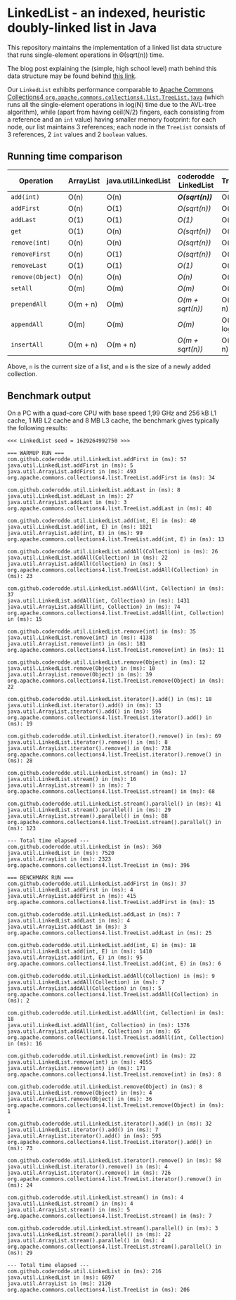 # LinkedList - an indexed, heuristic doubly-linked list in Java

This repository maintains the implementation of a linked list data structure that runs single-element operations in &Theta;(sqrt(n)) time.

The blog post explaining the (simple, high school level) math behind this data structure may be found behind [this link](http://coderodde.github.io/weblog/#eill).

Our `LinkedList` exhibits performance comparable to [Apache Commons Collections4 `org.apache.commons.collections4.list.TreeList.java`](https://github.com/apache/commons-collections/blob/master/src/main/java/org/apache/commons/collections4/list/TreeList.java) (which runs all the single-element operations in log(N) time due to the AVL-tree algorithm), while (apart from having ceil(N/2) fingers, each consisting from a reference and an `int` value) having smaller memory footprint: for each node, our list maintains 3 references; each node in the `TreeList` consists of 3 references, 2 `int` values and 2 `boolean` values.

## Running time comparison

| Operation        | ArrayList | java.util.LinkedList | coderodde LinkedList | TreeList     |
| ---------------- | --------- | -------------------- | -------------------- | ------------ |
| `add(int)`       | O(n)      | O(n)                 | ***O(sqrt(n))***         | O(log n)     |
| `addFirst`       | O(n)      | O(1)                 | _O(sqrt(n))_           | O(log n)     |
| `addLast`        | O(1)      | O(1)                 | _O(1)_                 | O(log n)     |
| `get`            | O(1)      | O(n)                 | _O(sqrt(n))_           | O(log n)     |
| `remove(int)`    | O(n)      | O(n)                 | _O(sqrt(n))_           | O(log n)     |
| `removeFirst`    | O(n)      | O(1)                 | _O(sqrt(n))_           | O(log n)     |
| `removeLast`     | O(1)      | O(1)                 | _O(1)_                 | O(log n)     |
| `remove(Object)` | O(n)      | O(n)                 | _O(n)_                 | O(n)         |
| `setAll`         | O(m)      | O(m)                 | _O(m)_                 | O(n)         |
| `prependAll`     | O(m + n)  | O(m)                 | _O(m + sqrt(n))_       | O(m log n)   |
| `appendAll`      | O(m)      | O(m)                 | _O(m)_                 | O(m + log n) |
| `insertAll`      | O(m + n)  | O(m + n)             | _O(m + sqrt(n))_       | O(m log n)   |

Above, `n` is the current size of a list, and `m` is the size of a newly added collection.

## Benchmark output

On a PC with a quad-core CPU with base speed 1,99 GHz and 256 kB L1 cache, 1 MB L2 cache and 8 MB L3 cache, the benchmark gives typically the following results:

```
<<< LinkedList seed = 1629264992750 >>>

=== WARMUP RUN ===
com.github.coderodde.util.LinkedList.addFirst in (ms): 57
java.util.LinkedList.addFirst in (ms): 5
java.util.ArrayList.addFirst in (ms): 493
org.apache.commons.collections4.list.TreeList.addFirst in (ms): 34

com.github.coderodde.util.LinkedList.addLast in (ms): 8
java.util.LinkedList.addLast in (ms): 27
java.util.ArrayList.addLast in (ms): 3
org.apache.commons.collections4.list.TreeList.addLast in (ms): 40

com.github.coderodde.util.LinkedList.add(int, E) in (ms): 40
java.util.LinkedList.add(int, E) in (ms): 1821
java.util.ArrayList.add(int, E) in (ms): 99
org.apache.commons.collections4.list.TreeList.add(int, E) in (ms): 13

com.github.coderodde.util.LinkedList.addAll(Collection) in (ms): 26
java.util.LinkedList.addAll(Collection) in (ms): 22
java.util.ArrayList.addAll(Collection) in (ms): 5
org.apache.commons.collections4.list.TreeList.addAll(Collection) in (ms): 23

com.github.coderodde.util.LinkedList.addAll(int, Collection) in (ms): 37
java.util.LinkedList.addAll(int, Collection) in (ms): 1431
java.util.ArrayList.addAll(int, Collection) in (ms): 74
org.apache.commons.collections4.list.TreeList.addAll(int, Collection) in (ms): 15

com.github.coderodde.util.LinkedList.remove(int) in (ms): 35
java.util.LinkedList.remove(int) in (ms): 4138
java.util.ArrayList.remove(int) in (ms): 181
org.apache.commons.collections4.list.TreeList.remove(int) in (ms): 11

com.github.coderodde.util.LinkedList.remove(Object) in (ms): 12
java.util.LinkedList.remove(Object) in (ms): 10
java.util.ArrayList.remove(Object) in (ms): 39
org.apache.commons.collections4.list.TreeList.remove(Object) in (ms): 22

com.github.coderodde.util.LinkedList.iterator().add() in (ms): 18
java.util.LinkedList.iterator().add() in (ms): 13
java.util.ArrayList.iterator().add() in (ms): 596
org.apache.commons.collections4.list.TreeList.iterator().add() in (ms): 19

com.github.coderodde.util.LinkedList.iterator().remove() in (ms): 69
java.util.LinkedList.iterator().remove() in (ms): 8
java.util.ArrayList.iterator().remove() in (ms): 738
org.apache.commons.collections4.list.TreeList.iterator().remove() in (ms): 28

com.github.coderodde.util.LinkedList.stream() in (ms): 17
java.util.LinkedList.stream() in (ms): 16
java.util.ArrayList.stream() in (ms): 7
org.apache.commons.collections4.list.TreeList.stream() in (ms): 68

com.github.coderodde.util.LinkedList.stream().parallel() in (ms): 41
java.util.LinkedList.stream().parallel() in (ms): 29
java.util.ArrayList.stream().parallel() in (ms): 88
org.apache.commons.collections4.list.TreeList.stream().parallel() in (ms): 123

--- Total time elapsed ---
com.github.coderodde.util.LinkedList in (ms): 360
java.util.LinkedList in (ms): 7520
java.util.ArrayList in (ms): 2323
org.apache.commons.collections4.list.TreeList in (ms): 396

=== BENCHMARK RUN ===
com.github.coderodde.util.LinkedList.addFirst in (ms): 37
java.util.LinkedList.addFirst in (ms): 4
java.util.ArrayList.addFirst in (ms): 415
org.apache.commons.collections4.list.TreeList.addFirst in (ms): 15

com.github.coderodde.util.LinkedList.addLast in (ms): 7
java.util.LinkedList.addLast in (ms): 4
java.util.ArrayList.addLast in (ms): 3
org.apache.commons.collections4.list.TreeList.addLast in (ms): 25

com.github.coderodde.util.LinkedList.add(int, E) in (ms): 18
java.util.LinkedList.add(int, E) in (ms): 1410
java.util.ArrayList.add(int, E) in (ms): 95
org.apache.commons.collections4.list.TreeList.add(int, E) in (ms): 6

com.github.coderodde.util.LinkedList.addAll(Collection) in (ms): 9
java.util.LinkedList.addAll(Collection) in (ms): 7
java.util.ArrayList.addAll(Collection) in (ms): 5
org.apache.commons.collections4.list.TreeList.addAll(Collection) in (ms): 2

com.github.coderodde.util.LinkedList.addAll(int, Collection) in (ms): 18
java.util.LinkedList.addAll(int, Collection) in (ms): 1376
java.util.ArrayList.addAll(int, Collection) in (ms): 65
org.apache.commons.collections4.list.TreeList.addAll(int, Collection) in (ms): 16

com.github.coderodde.util.LinkedList.remove(int) in (ms): 22
java.util.LinkedList.remove(int) in (ms): 4055
java.util.ArrayList.remove(int) in (ms): 171
org.apache.commons.collections4.list.TreeList.remove(int) in (ms): 8

com.github.coderodde.util.LinkedList.remove(Object) in (ms): 8
java.util.LinkedList.remove(Object) in (ms): 4
java.util.ArrayList.remove(Object) in (ms): 36
org.apache.commons.collections4.list.TreeList.remove(Object) in (ms): 1

com.github.coderodde.util.LinkedList.iterator().add() in (ms): 32
java.util.LinkedList.iterator().add() in (ms): 7
java.util.ArrayList.iterator().add() in (ms): 595
org.apache.commons.collections4.list.TreeList.iterator().add() in (ms): 73

com.github.coderodde.util.LinkedList.iterator().remove() in (ms): 58
java.util.LinkedList.iterator().remove() in (ms): 4
java.util.ArrayList.iterator().remove() in (ms): 726
org.apache.commons.collections4.list.TreeList.iterator().remove() in (ms): 24

com.github.coderodde.util.LinkedList.stream() in (ms): 4
java.util.LinkedList.stream() in (ms): 4
java.util.ArrayList.stream() in (ms): 5
org.apache.commons.collections4.list.TreeList.stream() in (ms): 7

com.github.coderodde.util.LinkedList.stream().parallel() in (ms): 3
java.util.LinkedList.stream().parallel() in (ms): 22
java.util.ArrayList.stream().parallel() in (ms): 4
org.apache.commons.collections4.list.TreeList.stream().parallel() in (ms): 29

--- Total time elapsed ---
com.github.coderodde.util.LinkedList in (ms): 216
java.util.LinkedList in (ms): 6897
java.util.ArrayList in (ms): 2120
org.apache.commons.collections4.list.TreeList in (ms): 206
```
